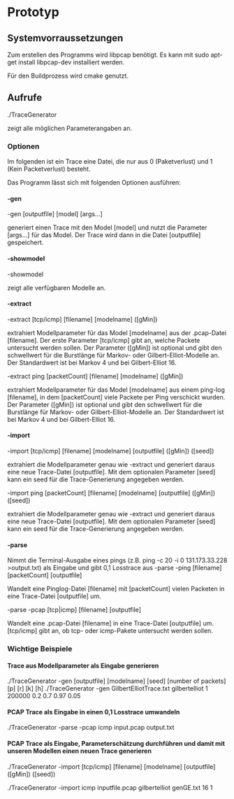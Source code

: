 # Prototyp
## Systemvorraussetzungen
Zum erstellen des Programms wird libpcap benötigt.
Es kann mit sudo apt-get install libpcap-dev installiert werden.

Für den Buildprozess wird cmake genutzt.

## Aufrufe 
./TraceGenerator 

zeigt alle möglichen Parameterangaben an.

### Optionen
Im folgenden ist ein Trace eine Datei, die nur aus 0 (Paketverlust) und 1 (Kein Packetverlust) besteht.

Das Programm lässt sich mit folgenden Optionen ausführen:
#### -gen
-gen [outputfile] [model] [args...]

generiert einen Trace mit den Model [model] und nutzt die Parameter [args...] für das Model. Der Trace wird dann in die Datei [outputfile] gespeichert.
#### -showmodel
-showmodel 

zeigt alle verfügbaren Modelle an.
#### -extract
-extract [tcp/icmp] [filename] [modelname] ([gMin])

extrahiert Modellparameter für das Model [modelname] aus der .pcap-Datei [filename]. Der erste Parameter [tcp/icmp] gibt an, welche Packete untersucht werden sollen. Der Parameter ([gMin]) ist optional und gibt den schwellwert für die Burstlänge für Markov- oder Gilbert-Elliot-Modelle an. Der Standardwert ist bei Markov 4 und bei Gilbert-Elliot 16.

-extract ping [packetCount] [filename] [modelname] ([gMin])

extrahiert Modellparameter für das Model [modelname] aus einem ping-log [filename], in dem [packetCount] viele Packete per Ping verschickt wurden. Der Parameter ([gMin]) ist optional und gibt den schwellwert für die Burstlänge für Markov- oder Gilbert-Elliot-Modelle an. Der Standardwert ist bei Markov 4 und bei Gilbert-Elliot 16.
#### -import
-import [tcp/icmp] [filename] [modelname] [outputfile] ([gMin]) ([seed])

extrahiert die Modellparameter genau wie -extract und generiert daraus eine neue Trace-Datei [outputfile]. Mit dem optionalen Parameter [seed] kann ein seed für die Trace-Generierung angegeben werden. 

-import ping [packetCount] [filename] [modelname] [outputfile] ([gMin]) ([seed])

extrahiert die Modellparameter genau wie -extract und generiert daraus eine neue Trace-Datei [outputfile]. Mit dem optionalen Parameter [seed] kann ein seed für die Trace-Generierung angegeben werden. 
#### -parse
Nimmt die Terminal-Ausgabe eines pings (z.B. ping -c 20 -i 0 131.173.33.228 >output.txt) als Eingabe und gibt 0,1 Losstrace aus
-parse -ping [filename] [packetCount] [outputfile]

Wandelt eine Pinglog-Datei [filename] mit [packetCount] vielen Packeten in eine Trace-Datei [outputfile] um.

-parse -pcap [tcp|icmp] [filename] [outputfile]

Wandelt eine .pcap-Datei [filename] in eine Trace-Datei [outputfile] um. [tcp/icmp] gibt an, ob tcp- oder icmp-Pakete untersucht werden sollen.

### Wichtige Beispiele
#### Trace aus Modellparameter als Eingabe generieren
./TraceGenerator -gen [outputfile] [modelname] [seed] [number of packets] [p] [r] [k] [h]
./TraceGenerator -gen GilbertElliotTrace.txt gilbertelliot 1 200000 0.2 0.7 0.97 0.05

#### PCAP Trace als Eingabe in einen 0,1 Losstrace umwandeln
./TraceGenerator -parse -pcap icmp input.pcap output.txt

#### PCAP Trace als Eingabe, Parameterschätzung durchführen und damit mit unseren Modellen einen neuen Trace generieren
./TraceGenerator -import [tcp/icmp] [filename] [modelname] [outputfile] ([gMin]) ([seed])

./TraceGenerator -import icmp inputfile.pcap gilbertelliot genGE.txt 16 1